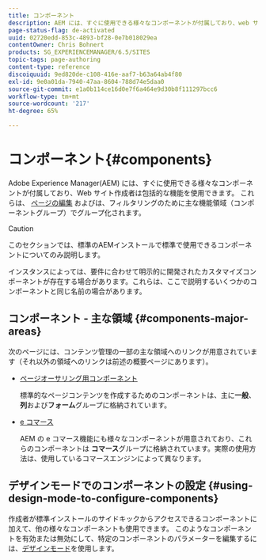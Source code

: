 ```yaml
---
title: コンポーネント
description: AEM には、すぐに使用できる様々なコンポーネントが付属しており、web サイト作成者は包括的な機能を使用できます。
page-status-flag: de-activated
uuid: 02720edd-853c-4893-bf28-0e7b018029ea
contentOwner: Chris Bohnert
products: SG_EXPERIENCEMANAGER/6.5/SITES
topic-tags: page-authoring
content-type: reference
discoiquuid: 9ed820de-c108-416e-aaf7-b63a64ab4f80
exl-id: 9e0a01da-7940-47aa-8604-788d74e5daa0
source-git-commit: e1a0b114ce16d0e7f6a464e9d30b8f111297bcc6
workflow-type: tm+mt
source-wordcount: '217'
ht-degree: 65%

---
```


# コンポーネント{#components}

Adobe Experience Manager(AEM) には、すぐに使用できる様々なコンポーネントが付属しており、Web サイト作成者は包括的な機能を使用できます。 これらは、 [ページの編集](/help/sites-classic-ui-authoring/classic-page-author-edit-content.md) およびは、フィルタリングのために主な機能領域（コンポーネントグループ）でグループ化されます。

>[!CAUTION]
>
>このセクションでは、標準のAEMインストールで標準で使用できるコンポーネントについてのみ説明します。
>
>インスタンスによっては、要件に合わせて明示的に開発されたカスタマイズコンポーネントが存在する場合があります。これらは、ここで説明するいくつかのコンポーネントと同じ名前の場合があります。

## コンポーネント - 主な領域 {#components-major-areas}

次のページには、コンテンツ管理の一部の主な領域へのリンクが用意されています（それ以外の領域へのリンクは前述の概要ページにあります）。

* [ページオーサリング用コンポーネント](/help/sites-classic-ui-authoring/classic-page-author-edit-mode.md)

   標準的なページコンテンツを作成するためのコンポーネントは、主に&#x200B;**一般**、**列**&#x200B;および&#x200B;**フォーム**&#x200B;グループに格納されています。

* [e コマース](/help/commerce/cif-classic/administering/ecommerce.md)

   AEM の e コマース機能にも様々なコンポーネントが用意されており、これらのコンポーネントは **コマース**&#x200B;グループに格納されています。実際の使用方法は、使用しているコマースエンジンによって異なります。

## デザインモードでのコンポーネントの設定  {#using-design-mode-to-configure-components}

作成者が標準インストールのサイドキックからアクセスできるコンポーネントに加えて、他の様々なコンポーネントも使用できます。 このようなコンポーネントを有効または無効にして、特定のコンポーネントのパラメーターを編集するには、[デザインモード](/help/sites-classic-ui-authoring/classic-page-author-design-mode.md#enable-disable-components)を使用します。
